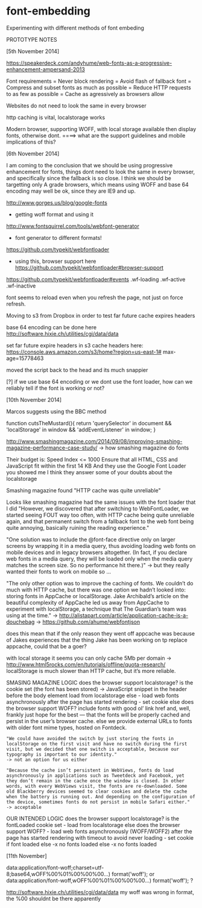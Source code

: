 font-embedding
==============

Experimenting with different methods of font embeding


PROTOTYPE NOTES

[5th November 2014]

<https://speakerdeck.com/andyhume/web-fonts-as-a-progressive-enhancement-ampersand-2013>

Font requirements 
= Never block rendering
= Avoid flash of fallback font
= Compress and subset fonts as much as possible
= Reduce HTTP requests to as few as possible
= Cache as agressively as browsers allow

Websites do not need to look the same in every browser

http caching is vital, localstorage works

Modern browser, supporting WOFF, with local storage available then display fonts, otherwise dont.
====> what are the support guidelines and mobile implications of this?

[6th November 2014]

I am coming to the conclusion that we should be using progressive enhancement for fonts, things dont need to look the same in every browser, and specifically since the fallback is so close. I think we should be targetting only A grade browsers, which means using WOFF and base 64 encoding may well be ok, since they are IE9 and up.

http://www.gorges.us/blog/google-fonts
- getting woff format and using it

http://www.fontsquirrel.com/tools/webfont-generator
- font generator to different formats!

https://github.com/typekit/webfontloader
- using this, browser support here https://github.com/typekit/webfontloader#browser-support

https://github.com/typekit/webfontloader#events
.wf-loading
.wf-active
.wf-inactive

font seems to reload even when you refresh the page, not just on force refresh.

Moving to s3 from Dropbox in order to test far future cache expires headers

base 64 encoding can be done here http://software.hixie.ch/utilities/cgi/data/data

set far future expire headers in s3 
cache headers here: https://console.aws.amazon.com/s3/home?region=us-east-1#
max-age=15778463

moved the script back to the head and its much snappier

[?] if we use base 64 encoding or we dont use the font loader, how can we reliably tell if the font is working or not?

[10th November 2014]

Marcos suggests using the BBC method

function cutsTheMustard(){
   return 'querySelector' in document && 'localStorage' in window && 'addEventListener' in window;
}

http://www.smashingmagazine.com/2014/09/08/improving-smashing-magazine-performance-case-study/
-> how smashing magazine do fonts

Their budget is:
  Speed Index <= 1000
  Ensure that all HTML, CSS and JavaScript fit within the first 14 KB
  And they use the Google Font Loader you showed me
I think they answer some of your doubts about the localstorage

Smashing magazine found "HTTP cache was quite unreliable"

Looks like smashing magazine had the same issues with the font loader that I did
"However, we discovered that after switching to WebFontLoader, we started seeing FOUT way too often, with HTTP cache being quite unreliable again, and that permanent switch from a fallback font to the web font being quite annoying, basically ruining the reading experience."


"One solution was to include the @font-face directive only on larger screens by wrapping it in a media query, thus avoiding loading web fonts on mobile devices and in legacy browsers altogether. (In fact, if you declare web fonts in a media query, they will be loaded only when the media query matches the screen size. So no performance hit there.)"
-> but they really wanted their fonts to work on mobile so ...

"The only other option was to improve the caching of fonts. We couldn’t do much with HTTP cache, but there was one option we hadn’t looked into: storing fonts in AppCache or localStorage. Jake Archibald’s article on the beautiful complexity of AppCache led us away from AppCache to experiment with localStorage, a technique that The Guardian’s team was using at the time."
-> http://alistapart.com/article/application-cache-is-a-douchebag
-> https://github.com/ahume/webfontjson

does this mean that if the only reason they went off appcache was because of Jakes experiences that the thing Jake has been working on tp replace appcache, could that be a goer?

with local storage it seems you can only cache 5Mb per domain
-> http://www.html5rocks.com/en/tutorials/offline/quota-research/
localStorage is much slower than HTTP cache, but it’s more reliable.


SMASING MAGAZINE LOGIC
	does the browser support localstorage?
		is the cookie set (the font has been stored) -> JavaScript snippet in the header before the body element
			load from localstorage
		else
			- load web fonts asynchronously after the page has started rendering
			- set cookie
	else 
		does the browser support WOFF?
			include fonts with good ol’ link href and, well, frankly just hope for the best — that the fonts will be properly cached and persist in the user’s browser cache.
		else
			we provide external URLs to fonts with older font mime types, hosted on Fontdeck.

	"We could have avoided the switch by just storing the fonts in localStorage on the first visit and have no switch during the first visit, but we decided that one switch is acceptable, because our typography is important to our identity."
	-> not an option for us either

	"Because the cache isn’t persistent in WebViews, fonts do load asynchronously in applications such as Tweetdeck and Facebook, yet they don’t remain in the cache once the window is closed. In other words, with every WebViews visit, the fonts are re-downloaded. Some old Blackberry devices seemed to clear cookies and delete the cache when the battery is running out. And depending on the configuration of the device, sometimes fonts do not persist in mobile Safari either."
	-> acceptable

OUR INTENDED LOGIC
	does the browser support localstorage?
		is the fontLoaded cookie set
			- load from localstorage
		else
			does the browser support WOFF?
				- load web fonts asynchronously (WOFF/WOFF2) after the page has started rendering with timeout to avoid never loading
				- set cookie if font loaded
			else
				-x no fonts loaded
	else 
		-x no fonts loaded


[11th November]

data:application/font-woff;charset=utf-8;base64,wOFF%00%01%00%00%00...) format('woff'); or data:application/font-woff,wOFF%00%01%00%00%00...) format('woff'); ?

http://software.hixie.ch/utilities/cgi/data/data my woff was wrong in format, the %00 shouldnt be there apparently






